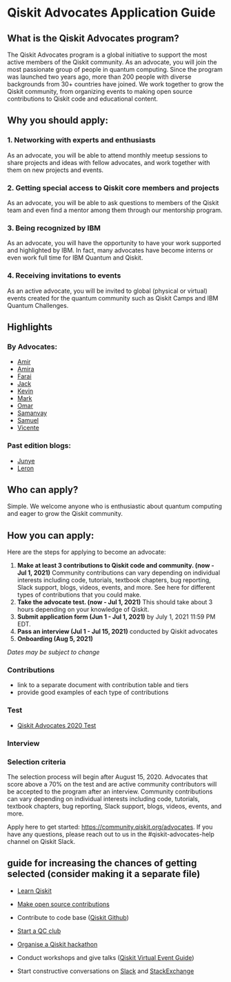 # Qiskit Advocates Application Guide

## What is the Qiskit Advocates program?
The Qiskit Advocates program is a global initiative to support the most active members of the Qiskit community. As an advocate, you will join the most passionate group of people in quantum computing. Since the program was launched two years ago, more than 200 people with diverse backgrounds from  30+ countries have joined. We work together to grow the Qiskit community, from organizing events to making open source contributions to Qiskit code and educational content.

## Why you should apply:

### 1. Networking with experts and enthusiasts
As an advocate, you will be able to attend monthly meetup sessions to share projects and ideas with fellow advocates, and work together with them on new projects and events.

### 2. Getting special access to Qiskit core members and projects
As an advocate, you will be able to ask questions to members of the Qiskit team and even find a mentor among them through our mentorship program.

### 3. Being recognized by IBM
As an advocate, you will have the opportunity to have your work supported and highlighted by IBM. In fact, many advocates have become interns or even work full time for IBM Quantum and Qiskit.

### 4. Receiving invitations to events
As an active advocate, you will be invited to global (physical or virtual) events created for the quantum community such as Qiskit Camps and IBM Quantum Challenges.

## Highlights

### By Advocates:
- [Amir](https://medium.com/qiskit/ive-worked-in-game-development-my-whole-career-here-s-why-i-m-learning-quantum-computing-41bd179b70f2)
- [Amira](https://medium.com/qiskit/i-worked-in-finance-heres-why-i-m-learning-quantum-computing-9c1ec9b0b4a2)
- [Farai](https://medium.com/qiskit/join-qiskit-advocates-to-expand-your-network-and-grow-a48e390681b6)
- [Jack](https://medium.com/qiskit/benefits-of-the-qiskit-advocate-qiskit-project-access-a9d7824bfd85)
- [Kevin](https://medium.com/qiskit/im-a-maker-and-costume-designer-here-s-why-i-m-learning-quantum-computing-1972a51b43f7)
- [Mark](https://markcunningham.tech/2020/07/07/how-i-got-started-in-the-world-of-quantum-computing-and-my-experiences-so-far-as-a-qiskit-advocate/)
- [Omar](https://medium.com/qiskit/im-a-musician-and-here-s-why-i-m-learning-quantum-computing-db28c2aba7ac)
- [Samanvay](https://medium.com/qiskit/quantum-events-are-even-better-as-a-qiskit-advocate-28e24e72dba9)
- [Samuel](https://visbyrain.medium.com/%ED%95%99%EB%B6%80%EC%83%9D%EC%9D%80-ibm-qiskit-advocate%EB%A5%BC-%EA%BF%88%EA%BE%B8%EB%8A%94%EA%B0%80-767738a3082d)
- [Vicente](https://medium.com/qiskit/why-i-became-a-qiskit-advocate-and-you-should-too-dc4ca7f6c6c5)

### Past edition blogs:
- [Junye](https://medium.com/qiskit/qiskit-advocate-applications-open-today-heres-what-you-can-expect-from-the-program-a1b7878f86b8)
- [Leron](https://medium.com/qiskit/become-a-qiskit-advocate-eb1da2990257)

## Who can apply?
Simple. We welcome anyone who is enthusiastic about quantum computing and eager to grow the Qiskit community.

## How you can apply:

Here are the steps for applying to become an advocate:

1. **Make at least 3 contributions to Qiskit code and community. (now - Jul 1, 2021)**
Community contributions can vary depending on individual interests including code, tutorials, textbook chapters, bug reporting, Slack support, blogs, videos, events, and more. See here for different types of contributions that you could make.
2. **Take the advocate test. (now - Jul 1, 2021)**
This should take about 3 hours depending on your knowledge of Qiskit.
3. **Submit application form (Jun 1 - Jul 1, 2021)**
by July 1, 2021 11:59 PM EDT.
4. **Pass an interview (Jul 1 - Jul 15, 2021)** conducted by Qiskit advocates
5. **Onboarding (Aug 5, 2021)**

*Dates may be subject to change*

### Contributions
- link to a separate document with contribution table and tiers
- provide good examples of each type of contributions

### Test
- [Qiskit Advocates 2020 Test](https://github.com/qiskit-community/qiskit-advocate-test)

### Interview

### Selection criteria
The selection process will begin after August 15, 2020. Advocates that score above a 70% on the test and are active community contributors will be accepted to the program after an interview. Community contributions can vary depending on individual interests including code, tutorials, textbook chapters, bug reporting, Slack support, blogs, videos, events, and more.

Apply here to get started: https://community.qiskit.org/advocates. If you have any questions, please reach out to us in the #qiskit-advocates-help channel on Qiskit Slack.

## guide for increasing the chances of getting selected (consider making it a separate file)

- [Learn Qiskit](https://qiskit.org/learn/)

- [Make open source contributions](https://medium.com/qiskit/how-do-you-contribute-to-the-qiskit-community-9f4a42cd2500)

- Contribute to code base ([Qiskit Github](https://github.com/Qiskit))

- [Start a QC club](https://medium.com/qiskit/quantum-clubs-could-be-your-ticket-into-the-quantum-computing-field-8a29541384fb)

- [Organise a Qiskit hackathon](https://slides.com/huangjunye/how-to-organize-a-qiskit-hackathon)

- Conduct workshops and give talks ([Qiskit Virtual Event Guide](https://qiskit-community.github.io/virtual-event-guide/)) <!-- add more here and review -->

- Start constructive conversations on [Slack](https://ibm.co/joinqiskitslack) and [StackExchange](https://quantumcomputing.stackexchange.com/)

